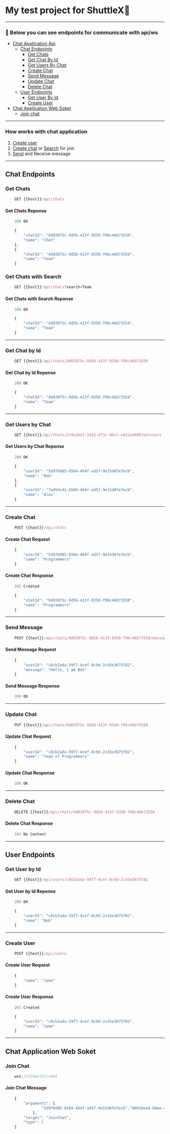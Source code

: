 # My test project for ShuttleX:rocket:
___

### :eyes: Below you can see endpoints for communicate with api/ws

- [Chat Application Api](#chat-application-api)
  - [Chat Endpoints](#chat-endpoints)
    - [Get Chats](#get-chats)
    - [Get Chat By Id](#get-chat-by-id)
    - [Get Users By Chat](#get-users-by-chat)
    - [Create Chat](#create-chat)
    - [Send Message](#send-message)
    - [Update Chat](#update-chat)
    - [Delete Chat](#delete-chat)
  - [User Endpoints](#user-endpoints)
    - [Get User By Id](#get-user-by-id)
    - [Create User](#create-user)
 - [Chat Application Web Soket](#chat-application-web-soket)
   - [Join chat](#join-chat)
___

### How works with chat application

  1. [Create user](#create-chat)
  2. [Create chat](#create-chat) or [Search](#get-chats) for join
  3. [Send](#send-message) and Receive message
___

## Chat Endpoints

### Get Chats

```js
    GET {{host}}/api/chats
```

#### Get Chats Reponse

```js
    200 OK
```

```js
    {
        "chatId": "9d03975c-9d56-413f-9350-f96c46b73550",
        "name": "Chat"
    },
    {
        "chatId": "4d03975c-9d56-413f-9350-f96c46b73554",
        "name": "Team"
    }
```

### Get Chats with Search

```js
    GET {{host}}/api/chats?search=Team
```

#### Get Chats with Search Reponse

```js
    200 OK
```

```js
    {
        "chatId": "4d03975c-9d56-413f-9350-f96c46b73554",
        "name": "Team"
    }
```
___

### Get Chat by Id

```js
    GET {{host}}/api/chats/9d03975c-9d56-413f-9350-f96c46b73550
```

#### Get Chat by Id Reponse

```js
    200 OK
```

```js
    {
        "chatId": "4d03975c-9d56-413f-9350-f96c46b73554",
        "name": "Team"
    }
```
___

### Get Users by Chat

```js
    GET {{host}}/api/chats/2c9a2647-2d12-473c-96cc-e431ad6063a3/users
```

#### Get Users by Chat Reponse

```js
    200 OK
```

```js
    {
        "userId": "5d970d85-6584-464f-ad57-9e15d6fe7ecb",
        "name": "Bob"
    },
    {
        "userId": "7w454c42-6584-464r-ad57-9e15d6fe7ecb",
        "name": "Alex"
    }
```
___

### Create Chat

```js
    POST {{host}}/api/chats
```

#### Create Chat Request

```js
    {
        "userId": "5d970d85-6584-464f-ad57-9e15d6fe7ecb",
        "name": "Programmers"
    }
```

#### Create Chat Response

```js
    201 Created
```

```js
    {
        "chatId": "9d03975c-9d56-413f-9350-f96c46b73550",
        "name": "Programmers"
    }
```
___

### Send Message

```js
    POST {{host}}/api/chats/9d03975c-9d56-413f-9350-f96c46b73550/message
```

#### Send Message Request

```js
    {
        "userId": "c8cb2ada-59f7-4cef-8c9d-2c43e3675f82",
        "message": "Hello, I am Bob"
    }
```

#### Send Message Response

```js
    200 OK
```
___

### Update Chat

```js
    PUT {{host}}/api/chats/9d03975c-9d56-413f-9350-f96c46b73550
```

#### Update Chat Request

```js
    {
        "userId": "c8cb2ada-59f7-4cef-8c9d-2c43e3675f82",
        "name": "Team of Programmers"
    }
```

#### Update Chat Response

```js
    200 OK
```
___

### Delete Chat

```js
    DELETE {{host}}/api/chats/9d03975c-9d56-413f-9350-f96c46b73550
```

#### Delete Chat Response

```js
    204 No Content
```
___

## User Endpoints

### Get User by Id

```js
    GET {{host}}/api/users/c8cb2ada-59f7-4cef-8c9d-2c43e3675f82
```

#### Get User by Id Reponse

```js
    200 OK
```

```js
    {
        "userId": "c8cb2ada-59f7-4cef-8c9d-2c43e3675f82",
        "name": "Bob"
    }
```
___

### Create User

```js
    POST {{host}}/api/users
```

#### Create User Request

```js
    {
        "name": "Jame"
    }
```

#### Create User Response

```js
    201 Created
```

```js
    {
        "userId": "c8cb2ada-59f7-4cef-8c9d-2c43e3675f82",
        "name": "Jame"
    }
```
___

## Chat Application Web Soket

### Join Chat

```js
    wss://{{host}}/chat
```

#### Join Chat Message

```js
    {
        "arguments": [
                "5d970d85-6584-464f-ad57-9e15d6fe7ecb","6081bea4-b8ee-4726-a08a-e92d620cb578"
            ],
        "target": "JoinChat",
        "type": 1
    }
```
